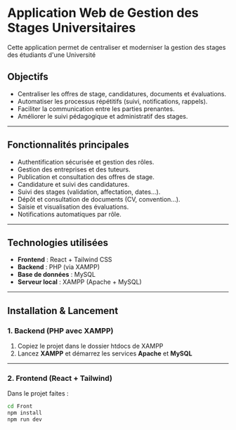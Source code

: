 # Application Web de Gestion des Stages Universitaires
Cette application permet de centraliser et moderniser la gestion des stages des étudiants d'une Université

## Objectifs

- Centraliser les offres de stage, candidatures, documents et évaluations.
- Automatiser les processus répétitifs (suivi, notifications, rappels).
- Faciliter la communication entre les parties prenantes.
- Améliorer le suivi pédagogique et administratif des stages.

---

## Fonctionnalités principales

- Authentification sécurisée et gestion des rôles.
- Gestion des entreprises et des tuteurs.
- Publication et consultation des offres de stage.
- Candidature et suivi des candidatures.
- Suivi des stages (validation, affectation, dates...).
- Dépôt et consultation de documents (CV, convention...).
- Saisie et visualisation des évaluations.
- Notifications automatiques par rôle.

---

## Technologies utilisées

- **Frontend** : React + Tailwind CSS
- **Backend** : PHP (via XAMPP)
- **Base de données** : MySQL
- **Serveur local** : XAMPP (Apache + MySQL)

---

## Installation & Lancement

### 1. Backend (PHP avec XAMPP)

1. Copiez le projet dans le dossier htdocs de XAMPP
2. Lancez **XAMPP** et démarrez les services **Apache** et **MySQL**

---

### 2. Frontend (React + Tailwind)

Dans le projet faites : 

```bash
cd Front
npm install
npm run dev
